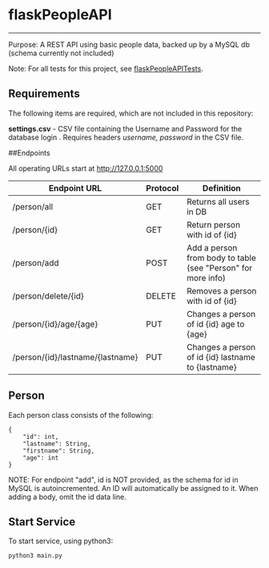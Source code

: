 # flaskPeopleAPI
-------

Purpose: A REST API using basic people data, backed up by a MySQL db (schema currently not included)

Note: For all tests for this project, see [flaskPeopleAPITests](https://github.com/aescalante027/flaskPeopleAPITests).


## Requirements
The following items are required, which are not included in this repository:

**settings.csv** - CSV file containing the Username and Password for the database login 
. Requires headers *username, password* in the CSV file.


##Endpoints

All operating URLs start at http://127.0.0.1:5000

|Endpoint URL| Protocol | Definition|
|------------|----------|-----------|
|/person/all | GET      | Returns all users in DB |
|/person/{id}| GET      | Return person with id of {id} |
|/person/add | POST     | Add a person from body to table (see "Person" for more info) |
|/person/delete/{id} | DELETE | Removes a person with id of {id} |
|/person/{id}/age/{age} | PUT | Changes a person of id {id} age to {age} |
|/person/{id}/lastname/{lastname} | PUT | Changes a person of id {id} lastname to {lastname} |


## Person

Each person class consists of the following:
```
{
	"id": int,
	"lastname": String,
	"firstname": String,
	"age": int
}
```
NOTE: For endpoint "add", id is NOT provided, as the schema for id in MySQL is autoincremented. An ID will automatically be assigned to it. When adding a body, omit the id data line.


## Start Service
To start service, using python3:

```
python3 main.py
```